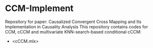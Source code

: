 # CCM-Implement
Repository for paper: Causalized Convergent Cross Mapping and Its Implementation in Causality Analysis
This repository contains codes for CCM, cCCM and multivariate KNN-search-based conditional cCCM:
* <cCCM.mlx>
